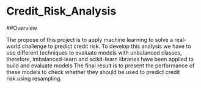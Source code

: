 # Credit_Risk_Analysis

##Overview

The propose of this project is to apply machine learning to solve a real-world challenge to predict credit risk.
To develop this analysis we have to use different techniques to evaluate models with unbalanced classes, therefore, imbalanced-learn and scikit-learn libraries have been applied to build and evaluate models
The final result is to present the performance of these models to check whether they should be used to predict credit risk.using resampling.

